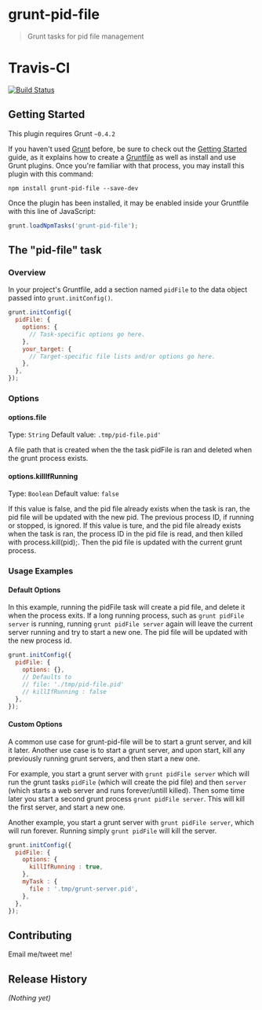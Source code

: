 # grunt-pid-file

> Grunt tasks for pid file management

# Travis-CI
[![Build Status](https://travis-ci.org/tayloryork/grunt-pid-file.png?branch=master)](https://travis-ci.org/tayloryork/grunt-pid-file)

## Getting Started
This plugin requires Grunt `~0.4.2`

If you haven't used [Grunt](http://gruntjs.com/) before, be sure to check out the [Getting Started](http://gruntjs.com/getting-started) guide, as it explains how to create a [Gruntfile](http://gruntjs.com/sample-gruntfile) as well as install and use Grunt plugins. Once you're familiar with that process, you may install this plugin with this command:

```shell
npm install grunt-pid-file --save-dev
```

Once the plugin has been installed, it may be enabled inside your Gruntfile with this line of JavaScript:

```js
grunt.loadNpmTasks('grunt-pid-file');
```

## The "pid-file" task

### Overview
In your project's Gruntfile, add a section named `pidFile` to the data object passed into `grunt.initConfig()`.

```js
grunt.initConfig({
  pidFile: {
    options: {
      // Task-specific options go here.
    },
    your_target: {
      // Target-specific file lists and/or options go here.
    },
  },
});
```

### Options

#### options.file
Type: `String`
Default value: `.tmp/pid-file.pid'`

A file path that is created when the the task pidFile is ran and deleted when the grunt process exists.

#### options.killIfRunning
Type: `Boolean`
Default value: `false`

If this value is false, and the pid file already exists when the task is ran, the pid file will be updated with the new pid. The previous process ID, if running or stopped, is ignored.
If this value is ture, and the pid file already exists when the task is ran, the process ID in the pid file is read, and then killed with process.kill(pid);.  Then the pid file is updated with the current grunt process.

### Usage Examples

#### Default Options
In this example, running the pidFile task will create a pid file, and delete it when the process exits.
If a long running process, such as `grunt pidFile server` is running, running `grunt pidFile server` again will leave the current server running and try to start a new one. The pid file will be updated with the new process id.

```js
grunt.initConfig({
  pidFile: {
    options: {},
    // Defaults to 
    // file: './tmp/pid-file.pid'
    // killIfRunning : false
  },
});
```

#### Custom Options
A common use case for grunt-pid-file will be to start a grunt server, and kill it later.
Another use case is to start a grunt server, and upon start, kill any previously running grunt servers, and then start a new one.

For example, you start a grunt server with `grunt pidFile server` which will run the grunt tasks `pidFile` (which will create the pid file) and then `server` (which starts a web server and runs forever/untill killed).
Then some time later you start a second grunt process `grunt pidFile server`. This will kill the first server, and start a new one.

Another example, you start a grunt server with `grunt pidFile server`, which will run forever.  Running simply `grunt pidFile` will kill the server.

```js
grunt.initConfig({
  pidFile: {
    options: {
      killIfRunning : true,
    },
    myTask : {
      file : '.tmp/grunt-server.pid',
    },
  },
});
```

## Contributing
Email me/tweet me!

## Release History
_(Nothing yet)_
